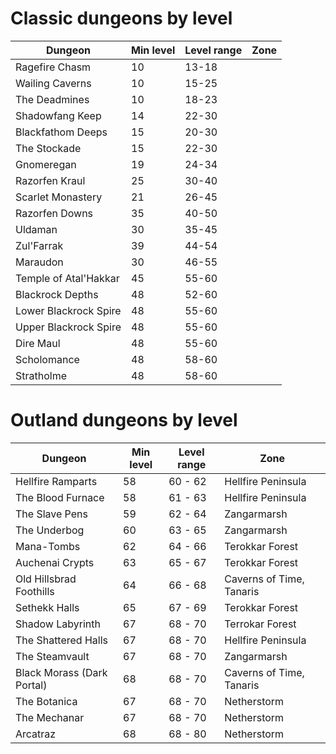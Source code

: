 # Classic dungeons by level

| Dungeon | Min level | Level range | Zone |
| ------- | --------- | ----------- | ---- |
| Ragefire Chasm |  10 |    13-18 |
| Wailing Caverns | 10 |    15-25 |
| The Deadmines |   10 |    18-23 |
| Shadowfang Keep | 14 |    22-30 |
| Blackfathom Deeps |   15 |    20-30 |
| The Stockade |    15 |    22-30 |
| Gnomeregan    | 19 |    24-34 |
| Razorfen Kraul |  25 |    30-40 |
| Scarlet Monastery |   21 |    26-45 |
| Razorfen Downs |  35 |    40-50 |
| Uldaman |  30 |    35-45 |
| Zul'Farrak |   39 |    44-54 |
| Maraudon  | 30 |    46-55 |
| Temple of Atal'Hakkar | 45 | 55-60 |
| Blackrock Depths |    48 |    52-60 |
| Lower Blackrock Spire | 48 | 55-60 |
| Upper Blackrock Spire | 48 | 55-60 |
| Dire Maul |	48 |	55-60 |
| Scholomance |	48 |	58-60 |
| Stratholme |	48 |	58-60 |

# Outland dungeons by level

| Dungeon | Min level | Level range | Zone |
| ------- | --------- | ----------- | ---- |
| Hellfire Ramparts	| 58 |	60 - 62	| Hellfire Peninsula |
| The Blood Furnace	| 58 |	61 - 63	| Hellfire Peninsula |
| The Slave Pens	| 59 |	62 - 64	| Zangarmarsh |
| The Underbog	| 60 |	63 - 65	| Zangarmarsh |
| Mana-Tombs	| 62 |	64 - 66	| Terokkar Forest |
| Auchenai Crypts	| 63 |	65 - 67	| Terokkar Forest |
| Old Hillsbrad Foothills	| 64 |	66 - 68	| Caverns of Time, Tanaris |
| Sethekk Halls	| 65 | 67 - 69 | Terokkar Forest |
| Shadow Labyrinth	| 67 | 68 - 70 | Terrokar Forest |
| The Shattered Halls	| 67 | 68 - 70 | Hellfire Peninsula |
| The Steamvault	| 67 | 68 - 70 | Zangarmarsh |
| Black Morass (Dark Portal) | 68 |	68 - 70	| Caverns of Time, Tanaris |
| The Botanica	| 67 | 68 - 70 | Netherstorm |
| The Mechanar	| 67 | 68 - 70 | Netherstorm |
| Arcatraz	| 68 | 68 - 80 | Netherstorm |
